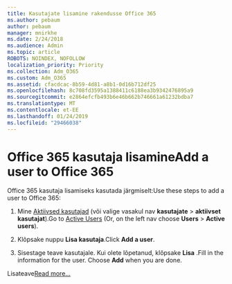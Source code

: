 ```yaml
---
title: Kasutajate lisamine rakendusse Office 365
ms.author: pebaum
author: pebaum
manager: mnirkhe
ms.date: 2/24/2018
ms.audience: Admin
ms.topic: article
ROBOTS: NOINDEX, NOFOLLOW
localization_priority: Priority
ms.collection: Adm_O365
ms.custom: Adm_O365
ms.assetid: cfacdcac-8b59-4d81-a8b1-0d16b712df25
ms.openlocfilehash: 8c708fd3595a1388411c6188ea3b9342476895a9
ms.sourcegitcommit: e2864efcfb493b6e46b662b746661a61232bdba7
ms.translationtype: MT
ms.contentlocale: et-EE
ms.lasthandoff: 01/24/2019
ms.locfileid: "29466038"
---
```

# <a name="add-a-user-to-office-365"></a><span data-ttu-id="449c4-102">Office 365 kasutaja lisamine</span><span class="sxs-lookup"><span data-stu-id="449c4-102">Add a user to Office 365</span></span>

<span data-ttu-id="449c4-103">Office 365 kasutaja lisamiseks kasutada järgmiselt:</span><span class="sxs-lookup"><span data-stu-id="449c4-103">Use these steps to add a user to Office 365:</span></span>
  
1. <span data-ttu-id="449c4-104">Mine [Aktiivsed kasutajad](https://support.office.com/article/https://portal.office.com/adminportal/home.aspx#/users) (või valige vasakul nav **kasutajate** \> **aktiivset kasutajat**).</span><span class="sxs-lookup"><span data-stu-id="449c4-104">Go to [Active Users](https://support.office.com/article/https://portal.office.com/adminportal/home.aspx#/users) (Or, on the left nav choose **Users** \> **Active users**).</span></span>
    
2. <span data-ttu-id="449c4-105">Klõpsake nuppu **Lisa kasutaja**.</span><span class="sxs-lookup"><span data-stu-id="449c4-105">Click **Add a user**.</span></span>
    
3. <span data-ttu-id="449c4-p101">Sisestage teave kasutajale. Kui olete lõpetanud, klõpsake **Lisa** .</span><span class="sxs-lookup"><span data-stu-id="449c4-p101">Fill in the information for the user. Choose **Add** when you are done.</span></span> 
    
<span data-ttu-id="449c4-108">Lisateave</span><span class="sxs-lookup"><span data-stu-id="449c4-108">[Read more...](https://support.office.com/article/1970f7d6-03b5-442f-b385-5880b9c256ec)</span></span>
  

